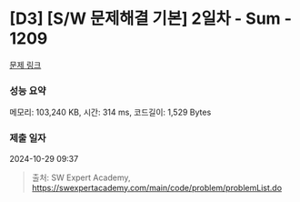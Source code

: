 # [D3] [S/W 문제해결 기본] 2일차 - Sum - 1209 

[문제 링크](https://swexpertacademy.com/main/code/problem/problemDetail.do?contestProbId=AV13_BWKACUCFAYh) 

### 성능 요약

메모리: 103,240 KB, 시간: 314 ms, 코드길이: 1,529 Bytes

### 제출 일자

2024-10-29 09:37



> 출처: SW Expert Academy, https://swexpertacademy.com/main/code/problem/problemList.do